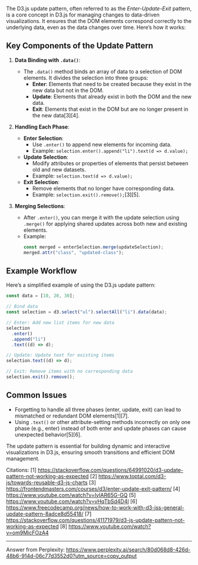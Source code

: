 The D3.js update pattern, often referred to as the _Enter-Update-Exit_ pattern, is a core concept in D3.js for managing
changes to data-driven visualizations. It ensures that the DOM elements correspond correctly to the underlying data, even as
the data changes over time. Here’s how it works:

## **Key Components of the Update Pattern**

1. **Data Binding with `.data()`**:

   - The `.data()` method binds an array of data to a selection of DOM elements. It divides the selection into three groups:
     - **Enter**: Elements that need to be created because they exist in the new data but not in the DOM.
     - **Update**: Elements that already exist in both the DOM and the new data.
     - **Exit**: Elements that exist in the DOM but are no longer present in the new data[3][4].

2. **Handling Each Phase**:

   - **Enter Selection**:
     - Use `.enter()` to append new elements for incoming data.
     - Example: `selection.enter().append("li").text(d => d.value);`
   - **Update Selection**:
     - Modify attributes or properties of elements that persist between old and new datasets.
     - Example: `selection.text(d => d.value);`
   - **Exit Selection**:
     - Remove elements that no longer have corresponding data.
     - Example: `selection.exit().remove();`[3][5].

3. **Merging Selections**:
   - After `.enter()`, you can merge it with the update selection using `.merge()` for applying shared updates across both
     new and existing elements.
   - Example:
     ```javascript
     const merged = enterSelection.merge(updateSelection);
     merged.attr("class", "updated-class");
     ```

## **Example Workflow**

Here’s a simplified example of using the D3.js update pattern:

```javascript
const data = [10, 20, 30];

// Bind data
const selection = d3.select("ul").selectAll("li").data(data);

// Enter: Add new list items for new data
selection
  .enter()
  .append("li")
  .text((d) => d);

// Update: Update text for existing items
selection.text((d) => d);

// Exit: Remove items with no corresponding data
selection.exit().remove();
```

## **Common Issues**

- Forgetting to handle all three phases (enter, update, exit) can lead to mismatched or redundant DOM elements[1][7].
- Using `.text()` or other attribute-setting methods incorrectly on only one phase (e.g., enter) instead of both enter and
  update phases can cause unexpected behavior[5][6].

The update pattern is essential for building dynamic and interactive visualizations in D3.js, ensuring smooth transitions and
efficient DOM management.

Citations: [1] https://stackoverflow.com/questions/64991020/d3-update-pattern-not-working-as-expected [2]
https://www.toptal.com/d3-js/towards-reusable-d3-js-charts [3]
https://frontendmasters.com/courses/d3/enter-update-exit-pattern/ [4] https://www.youtube.com/watch?v=IyIAR65G-GQ [5]
https://www.youtube.com/watch?v=vHqTbSd4D4I [6]
https://www.freecodecamp.org/news/how-to-work-with-d3-jss-general-update-pattern-8adce8d55418/ [7]
https://stackoverflow.com/questions/41171979/d3-js-update-pattern-not-working-as-expected [8]
https://www.youtube.com/watch?v=om9MicFOzA4

---

Answer from Perplexity: https://www.perplexity.ai/search/80d068d8-426d-48b6-914d-06c77d3552d0?utm_source=copy_output
